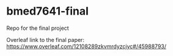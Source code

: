 # bmed7641-final
Repo for the final project

Overleaf link to the final paper:
https://www.overleaf.com/12108289zkvmrdyzcjyc#/45988793/
